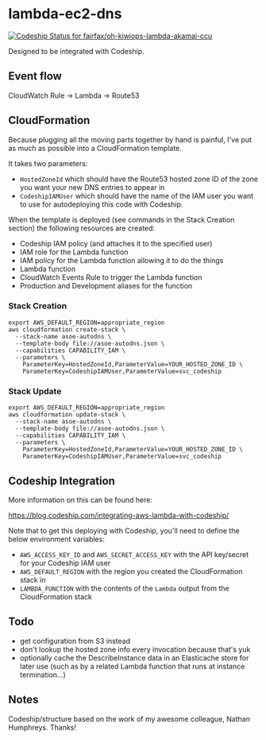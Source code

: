# lambda-ec2-dns

[ ![Codeship Status for fairfax/oh-kiwiops-lambda-akamai-ccu](https://codeship.com/projects/c20816a0-ddc8-0133-ba29-6a683e002de2/status?branch=master)](https://codeship.com/projects/144511)

Designed to be integrated with Codeship.

## Event flow

CloudWatch Rule -> Lambda -> Route53


## CloudFormation

Because plugging all the moving parts together by hand is painful, I've
put as much as possible into a CloudFormation template.

It takes two parameters:

- `HostedZoneId` which should have the Route53 hosted zone ID of the
  zone you want your new DNS entries to appear in
- `CodeshipIAMUser` which should have the name of the IAM user you want
  to use for autodeploying this code with Codeship.

When the template is deployed (see commands in the Stack Creation
section) the following resources are created:

- Codeship IAM policy (and attaches it to the specified user)
- IAM role for the Lambda function
- IAM policy for the Lambda function allowing it to do the things
- Lambda function
- CloudWatch Events Rule to trigger the Lambda function
- Production and Development aliases for the function

### Stack Creation

    export AWS_DEFAULT_REGION=appropriate_region
    aws cloudformation create-stack \
      --stack-name asoe-autodns \
      --template-body file://asoe-autodns.json \
      --capabilities CAPABILITY_IAM \
      --parameters \
        ParameterKey=HostedZoneId,ParameterValue=YOUR_HOSTED_ZONE_ID \
        ParameterKey=CodeshipIAMUser,ParameterValue=svc_codeship

### Stack Update

    export AWS_DEFAULT_REGION=appropriate_region
    aws cloudformation update-stack \
      --stack-name asoe-autodns \
      --template-body file://asoe-autodns.json \
      --capabilities CAPABILITY_IAM \
      --parameters \
        ParameterKey=HostedZoneId,ParameterValue=YOUR_HOSTED_ZONE_ID \
        ParameterKey=CodeshipIAMUser,ParameterValue=svc_codeship

## Codeship Integration

More information on this can be found here:

https://blog.codeship.com/integrating-aws-lambda-with-codeship/

Note that to get this deploying with Codeship, you'll need to define the
below environment variables:

- `AWS_ACCESS_KEY_ID` and `AWS_SECRET_ACCESS_KEY` with the API
  key/secret for your Codeship IAM user
- `AWS_DEFAULT_REGION` with the region you created the CloudFormation
  stack in
- `LAMBDA_FUNCTION` with the contents of the `Lambda` output from the
  CloudFormation stack

## Todo

- get configuration from S3 instead
- don't lookup the hosted zone info every invocation because that's yuk
- optionally cache the DescribeInstance data in an Elasticache store for
  later use (such as by a related Lambda function that runs at instance
  termination...)

## Notes

Codeship/structure based on the work of my awesome colleague, Nathan
Humphreys.  Thanks!
